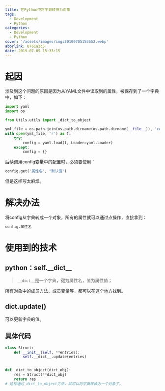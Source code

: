 ```yaml
---
title: 在Python中将字典转换为对象
tags:
  - Development
  - Python
categories:
  - Development
  - Python
cover: '/assets/images/imgs20190705153652.webp'
abbrlink: 8761a3c5
date: 2019-07-05 15:33:15
---
```


# 起因

涉及到这个问题的原因是因为从YAML文件中读取到的属性，被保存到了一个字典中，如下：

```python
import yaml
import os

from Utils.utils import _dict_to_object

yml_file = os.path.join(os.path.dirname(os.path.dirname(__file__)), 'config.yml')
with open(yml_file, 'r') as f:
    try:
        config = yaml.load(f, Loader=yaml.Loader)
    except:
        config = {}
```

<!-- more -->

后续调用config变量中的配置时，必须要使用：

```python
config.get('属性名', "默认值")
```

但是这样写太麻烦。

# 解决办法

将config从字典转成一个对象，所有的属性就可以通过点操作，直接拿到：

```python
config.属性名
```

# 使用到的技术

## python：self.\_\_dict\_\_

> `__dict__`是一个字典，键为属性名，值为属性值；

所有对象中的成员方法、成员变量等，都可以在这个地方找到。

## dict.update()

可以更新字典的值。

## 具体代码

```python
class Struct:
    def __init__(self, **entries):
        self.__dict__.update(entries)


def _dict_to_object(dict_obj):
    res = Struct(**dict_obj)
    return res
# 这样通过_dict_to_object方法，就可以将字典转换为一个对象了。
```

